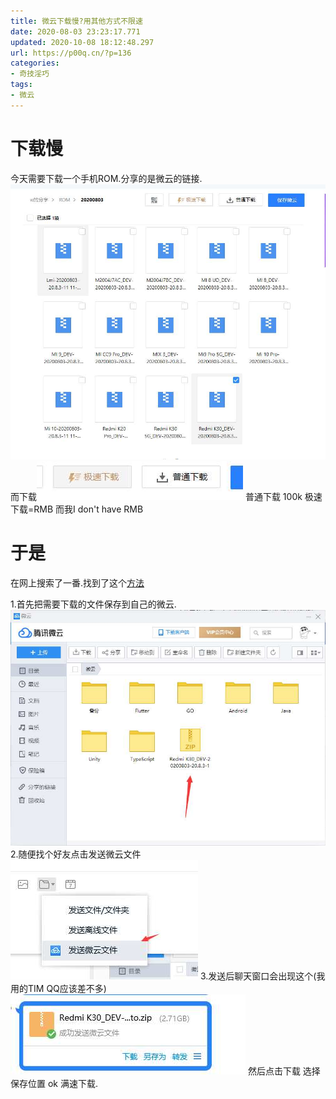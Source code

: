 ```yaml
---
title: 微云下载慢?用其他方式不限速
date: 2020-08-03 23:23:17.771
updated: 2020-10-08 18:12:48.297
url: https://p00q.cn/?p=136
categories: 
- 奇技淫巧
tags: 
- 微云
---
```


# 下载慢
今天需要下载一个手机ROM.分享的是微云的链接.
![image.png](../res/img/136-1.jpeg)
而下载![image.png](../res/img/136-2.jpeg)
普通下载 100k
极速下载=RMB 而我I don't have RMB

# 于是
在网上搜索了一番.找到了这个[方法](https://www.jianzxs.com/157.html)

1.首先把需要下载的文件保存到自己的微云.
![image.png](../res/img/136-3.jpeg)
2.随便找个好友点击发送微云文件
![image.png](../res/img/136-4.jpeg)
3.发送后聊天窗口会出现这个(我用的TIM QQ应该差不多)
![image.png](../res/img/136-5.jpeg)
然后点击下载 选择保存位置 ok 满速下载.